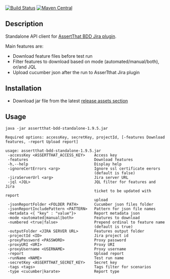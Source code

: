 
[![Build Status](https://travis-ci.org/assertthat/assertthat-bdd-standalone.svg?branch=master)](https://travis-ci.org/assertthat/assertthat-bdd-standalone)
[![Maven Central](https://maven-badges.herokuapp.com/maven-central/com.assertthat.plugins/assertthat-bdd-standalone/badge.svg)](https://maven-badges.herokuapp.com/maven-central/com.assertthat.plugins/assertthat-bdd-standalone)


## Description

Standalone API client for [AssertThat BDD Jira plugin](https://marketplace.atlassian.com/apps/1219033/assertthat-bdd-test-management-in-jira?hosting=cloud&tab=overview).

Main features are:

- Download feature files before test run
- Filter features to download based on mode (automated/manual/both), or/and JQL
- Upload cucumber json after the run to AsserTthat Jira plugin

## Installation

- Download jar file from the latest [release assets section](https://github.com/assertthat/assertthat-bdd-standalone/releases)

## Usage

```
java -jar assertthat-bdd-standalone-1.9.5.jar

Required options: accessKey, secretKey, projectId, [-features Download features, -report Upload report]

usage: assertthat-bdd-standalone-1.9.5.jar
 -accessKey <ASSERTTHAT_ACCESS_KEY>    Access key
 -features                             Download features
 -h,--help                             Display help
 -ignoreCertErrors <arg>               Ignore ssl certificate eerors
                                       (default is false)
 -jiraServerUrl <arg>                  Jira server URL
 -jql <JQL>                            JQL filter for features and Jira
                                       ticket to be updated with report
                                       upload
 -jsonReportFolder <FOLDER PATH>       Cucumber json files folder
 -jsonReportIncludePattern <PATTERN>   Pattern for json file names
 -metadata <{ "key" : "value"}>        Report metadata json
 -mode <automated|manual|both>         Features to download
 -numbered <true|false>                Prepend ordinal to feature name
                                       (default is true)
 -outputFolder <JIRA SERVER URL>       Features output folder
 -projectId <ID>                       Jira project id
 -proxyPassword <PASSWORD>             Proxy password
 -proxyURI <URI>                       Proxy URI
 -proxyUsername <USERNAME>             Proxy username
 -report                               Upload report
 -runName <NAME>                       Test run name
 -secretKey <ASSERTTHAT_SECRET_KEY>    Secret key
 -tags <tags>                          Tags filter for scenarios
 -type <cucumber|karate>               Report type

```
